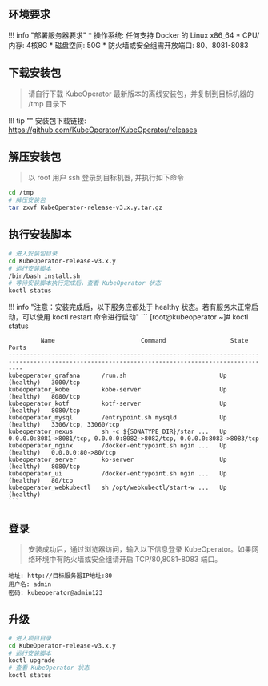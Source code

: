 ## 环境要求

!!! info "部署服务器要求"
    * 操作系统: 任何支持 Docker 的 Linux x86_64
    * CPU/内存: 4核8G
    * 磁盘空间: 50G
    * 防火墙或安全组需开放端口: 80、8081-8083

## 下载安装包
> 请自行下载 KubeOperator 最新版本的离线安装包，并复制到目标机器的 /tmp 目录下

!!! tip ""
    安装包下载链接: https://github.com/KubeOperator/KubeOperator/releases

## 解压安装包
> 以 root 用户 ssh 登录到目标机器, 并执行如下命令

```sh
cd /tmp
# 解压安装包
tar zxvf KubeOperator-release-v3.x.y.tar.gz
```

## 执行安装脚本

```sh
# 进入安装包目录
cd KubeOperator-release-v3.x.y
# 运行安装脚本
/bin/bash install.sh
# 等待安装脚本执行完成后，查看 KubeOperator 状态
koctl status
```

!!! info "注意：安装完成后，以下服务应都处于 healthy 状态。若有服务未正常启动，可以使用 koctl restart 命令进行启动"
    ```
    [root@kubeoperator ~]# koctl status
    
             Name                        Command                  State                                       Ports
    ------------------------------------------------------------------------------------------------------------------------------------------------
    kubeoperator_grafana      /run.sh                          Up (healthy)   3000/tcp
    kubeoperator_kobe         kobe-server                      Up (healthy)   8080/tcp
    kubeoperator_kotf         kotf-server                      Up (healthy)   8080/tcp
    kubeoperator_mysql        /entrypoint.sh mysqld            Up (healthy)   3306/tcp, 33060/tcp
    kubeoperator_nexus        sh -c ${SONATYPE_DIR}/star ...   Up             0.0.0.0:8081->8081/tcp, 0.0.0.0:8082->8082/tcp, 0.0.0.0:8083->8083/tcp
    kubeoperator_nginx        /docker-entrypoint.sh ngin ...   Up (healthy)   0.0.0.0:80->80/tcp
    kubeoperator_server       ko-server                        Up (healthy)   8080/tcp
    kubeoperator_ui           /docker-entrypoint.sh ngin ...   Up (healthy)   80/tcp
    kubeoperator_webkubectl   sh /opt/webkubectl/start-w ...   Up (healthy)
    ```
  
## 登录
> 安装成功后，通过浏览器访问，输入以下信息登录 KubeOperator。如果网络环境中有防火墙或安全组请开启 TCP/80,8081-8083 端口。
```
地址: http://目标服务器IP地址:80
用户名: admin
密码: kubeoperator@admin123
```
    
## 升级

```sh
# 进入项目目录
cd KubeOperator-release-v3.x.y
# 运行安装脚本
koctl upgrade
# 查看 KubeOperator 状态
koctl status
```
